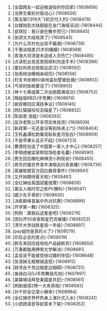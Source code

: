 
1. [全国网友一起迎接退役的你回家]-[1608656]
1. [当男生看别对我动心]-[1608626]
1. [第五架C919大飞机交付入列]-[1608478]
1. [台媒拍到大陆舰艇在金门海域活动]-[1608444]
1. [安琪拉：我只是在散步而已]-[1608645]
1. [张颂文大结局哭了]-[1608543]
1. [为什么农村也出现不婚潮]-[1606738]
1. [千惠谈相差25岁的婚姻]-[1608568]
1. [青海大坝溃堤未造成人员伤亡]-[1608485]
1. [点读机女孩高君雨顺利完成手术]-[1608399]
1. [塞拉利昂总统抵达武汉]-[1608592]
1. [张雨绮自曝相亲经历]-[1608558]
1. [村支书坐拥60亩地盖别墅被批捕]-[1608812]
1. [丐哥的饭碗要没了]-[1608905]
1. [神十七乘组第二次出舱圆满成功]-[1608753]
1. [萌娃版RB2U手势舞]-[1608974]
1. [姚安娜回应演技争议]-[1608145]
1. [网红猫猫咬咬去喵星了]-[1608832]
1. [陈丽君 浪姐]-[1608392]
1. [反诈老陈公开多项实体投资]-[1608509]
1. [新政第一天还是没等到快递上门]-[1608404]
1. [王栎鑫谭松韵重现耿耿星河告白]-[1608909]
1. [不是苹果头显买不起]-[1608723]
1. [曹德旺创造了中国第一家人才中心]-[1608257]
1. [李明德被梁家辉现场检查毛囊]-[1608590]
1. [男生回应蹭吃麻辣烫小狗现状]-[1608455]
1. [房东的猫世界青年演唱会抖音直播]-[1608736]
1. [英雄联盟官方回应霸哥事件]-[1608941]
1. [又开始期待夏天啦]-[1608461]
1. [全红婵给英国闺蜜按摩]-[1608839]
1. [第五人格时空之影PV爆料]-[1608547]
1. [威少左手骨折]-[1608630]
1. [决胜巅峰首届中外对抗赛]-[1608899]
1. [开学第一舞]-[1608325]
1. [狗狗：跟我玩这套是吧]-[1608276]
1. [团伙开50余家假星巴克被捕]-[1608253]
1. [清华大学战胜星锐一年级]-[1608897]
1. [pay姐你是真的火了]-[1608579]
1. [印尼必去的景点]-[1608519]
1. [胖东来回应娃哈哈产品疑断货]-[1608650]
1. [万事都能用捧哏文学解决]-[1608681]
1. [孟佳说不能接受结过婚的伴侣]-[1608648]
1. [张凌赫无框眼镜造型]-[1608912]
1. [顾寻岳千灵边相爱边相碍]-[1608725]
1. [身骑白马DJ手势舞我先拍]-[1607997]
1. [美媒喊话拜登美国是共犯]-[1608561]
1. [网剧唐探2榜一大哥真相]-[1608583]
1. [孙千好会记录小确幸]-[1608994]
1. [全红婵世界杯热身上演针式入水]-[1608241]
1. [小团团语音导航暂未下架]-[1608352]